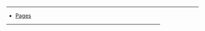 ﻿<!DOCTYPE html PUBLIC "-//W3C//DTD XHTML+RDFa 1.0//EN" "http://www.w3.org/MarkUp/DTD/xhtml-rdfa-1.dtd">
<html xmlns="http://www.w3.org/1999/xhtml" 
    version="XHTML+RDFa 1.0"
    xmlns:og="http://ogp.me/ns#"
    xml:lang="en">
<head>
<meta http-equiv="X-UA-Compatible" content="IE=edge" />
<meta http-equiv="Content-Type" content="text/html; charset=utf-8" />
<meta name="viewport" content="width=device-width, initial-scale=1.0, minimum-scale=1.0, maximum-scale=1.0, user-scalable=no" />
<meta name="apple-mobile-web-app-capable" content="yes" />
<meta name="monitor-signature" content="monitor:player:html5" />
<meta name="apple-mobile-web-app-status-bar-style" content="black" />
 
<meta name="Keywords" content="" />
<meta name="Description" content="Liturgi Minggu - 03 November 2024" />
<meta name="Generator" content="Flip PDF Corporate Edition 2.4.10.3 at http://www.flipbuilder.com" />
<link rel="image_src" href="shot.png" />
 <link rel="apple-touch-icon" href="../files/thumb/1.jpg" />

<meta property="og:image" content="shot.png" />
<meta property="og:title" content="Liturgi Minggu - 03 November 2024"/> 
<meta property="og:description" content="Liturgi Minggu - 03 November 2024" />
<title>Liturgi Minggu - 03 November 2024</title>

<link rel="stylesheet" type="text/css" href="style/style.css" />
<link rel="stylesheet" type="text/css" href="style/player.css" />
<link rel="stylesheet" type="text/css" href="style/phoneTemplate.css" />
<link rel="stylesheet" type="text/css" href="style/template.css" />
<script type="text/javascript" src="javascript/jquery-3.5.1.min.js"></script>

<script type="text/javascript" src="javascript/config.js"></script>


<script type="text/javascript">

		
	var sendvisitinfo = function(type,page){};
	
</script>
</head>	
<body>
	<script type="text/javascript" src="javascript/search_config.js"></script><script type="text/javascript" src="javascript/bookmark_config.js"></script>
<script type="text/javascript" src="javascript/LoadingJS.js"></script>

<script type="text/javascript" src="javascript/main.js"></script>


<script type="text/javascript"></script>
<noscript><div><hr/><ul><li><a href="files/basic-html/index.html">Pages</a></li></ul><hr style="width:80%"/></div></noscript>
</body>
</html>
